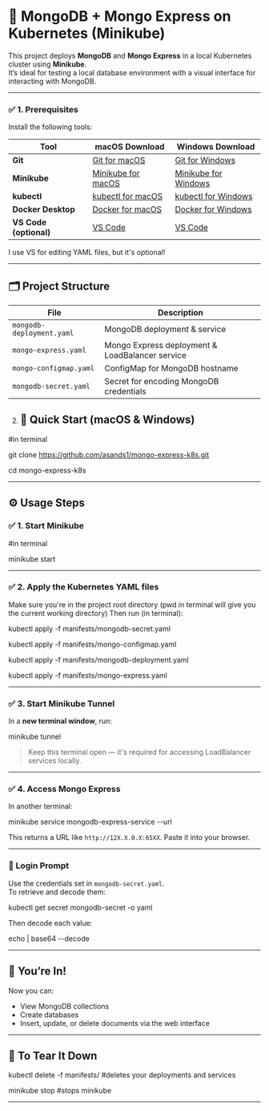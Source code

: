 # 🐳 MongoDB + Mongo Express on Kubernetes (Minikube)

This project deploys **MongoDB** and **Mongo Express** in a local Kubernetes cluster using **Minikube**.  
It’s ideal for testing a local database environment with a visual interface for interacting with MongoDB.

---




### ✅ 1. Prerequisites

Install the following tools:

| Tool             | macOS Download                                                                 | Windows Download                                                                  |
|------------------|----------------------------------------------------------------------------------|-----------------------------------------------------------------------------------|
| **Git**          | [Git for macOS](https://git-scm.com/download/mac)                               | [Git for Windows](https://git-scm.com/download/win)                               |
| **Minikube**     | [Minikube for macOS](https://minikube.sigs.k8s.io/docs/start/#macos)            | [Minikube for Windows](https://minikube.sigs.k8s.io/docs/start/#windows)         |
| **kubectl**      | [kubectl for macOS](https://kubernetes.io/docs/tasks/tools/install-kubectl-macos/) | [kubectl for Windows](https://kubernetes.io/docs/tasks/tools/install-kubectl-windows/) |
| **Docker Desktop** | [Docker for macOS](https://www.docker.com/products/docker-desktop/)           | [Docker for Windows](https://www.docker.com/products/docker-desktop/)            |
| **VS Code (optional)** | [VS Code](https://code.visualstudio.com/Download)                         | [VS Code](https://code.visualstudio.com/Download)                                 |

I use VS for editing YAML files, but it's optional!

---

## 🗂️ Project Structure

| File                      | Description                                        |
|---------------------------|----------------------------------------------------|
| `mongodb-deployment.yaml` | MongoDB deployment & service                       |
| `mongo-express.yaml`      | Mongo Express deployment & LoadBalancer service    |
| `mongo-configmap.yaml`    | ConfigMap for MongoDB hostname                     |
| `mongodb-secret.yaml`     | Secret for encoding MongoDB credentials            |


2. ## 🚀 Quick Start (macOS & Windows)

#in terminal

git clone https://github.com/asands1/mongo-express-k8s.git

cd mongo-express-k8s

---

## ⚙️ Usage Steps



### ✅ 1. Start Minikube

#in terminal

minikube start


---

### ✅ 2. Apply the Kubernetes YAML files
Make sure you're in the project root directory (pwd in terminal will give you the current working directory) Then run (in terminal):



kubectl apply -f manifests/mongodb-secret.yaml

kubectl apply -f manifests/mongo-configmap.yaml

kubectl apply -f manifests/mongodb-deployment.yaml

kubectl apply -f manifests/mongo-express.yaml


---

### ✅ 3. Start Minikube Tunnel
In a **new terminal window**, run:


minikube tunnel


> Keep this terminal open — it's required for accessing LoadBalancer services locally.

---

### ✅ 4. Access Mongo Express

In another terminal:


minikube service mongodb-express-service --url


This returns a URL like `http://12X.X.0.X:65XX`. Paste it into your browser.

---

### 🔐 Login Prompt

Use the credentials set in `mongodb-secret.yaml`.  
To retrieve and decode them:


kubectl get secret mongodb-secret -o yaml


Then decode each value:


echo <base64-value> | base64 --decode


---

## 🧪 You’re In!

Now you can:

- View MongoDB collections
- Create databases
- Insert, update, or delete documents via the web interface

---

## 🧼 To Tear It Down

kubectl delete -f manifests/ #deletes your deployments and services

minikube stop #stops minikube


---


